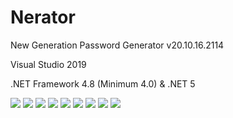 # Nerator
  <p>New Generation Password Generator v20.10.16.2114</p>
  <p>Visual Studio 2019</p>
  <p>.NET Framework 4.8 (Minimum 4.0) & .NET 5</p>
  <img src="https://raw.githubusercontent.com/Soferity/Nerator/master/.screenshots/UI_1.png" />
  <img src="https://raw.githubusercontent.com/Soferity/Nerator/master/.screenshots/UI_2.png" />
  <img src="https://raw.githubusercontent.com/Soferity/Nerator/master/.screenshots/UI_3.png" />
  <img src="https://raw.githubusercontent.com/Soferity/Nerator/master/.screenshots/UI_4.png" />
  <img src="https://raw.githubusercontent.com/Soferity/Nerator/master/.screenshots/UI_5.png" />
  <img src="https://raw.githubusercontent.com/Soferity/Nerator/master/.screenshots/UI_6.png" />
  <img src="https://raw.githubusercontent.com/Soferity/Nerator/master/.screenshots/UI_7.png" />
  <img src="https://raw.githubusercontent.com/Soferity/Nerator/master/.screenshots/UI_8.png" />
  <img src="https://raw.githubusercontent.com/Soferity/Nerator/master/.screenshots/UI_9.png" />